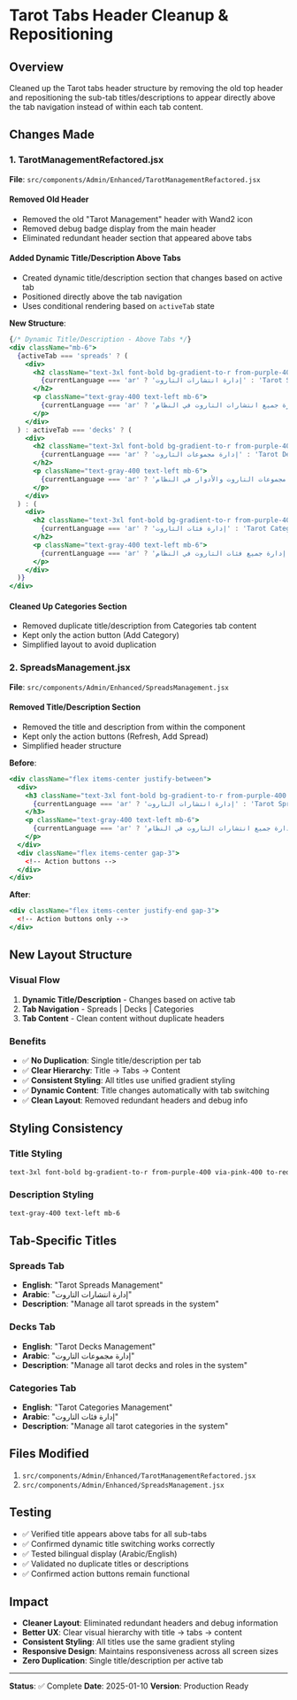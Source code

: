# Tarot Tabs Header Cleanup & Repositioning

## Overview
Cleaned up the Tarot tabs header structure by removing the old top header and repositioning the sub-tab titles/descriptions to appear directly above the tab navigation instead of within each tab content.

## Changes Made

### 1. TarotManagementRefactored.jsx
**File**: `src/components/Admin/Enhanced/TarotManagementRefactored.jsx`

#### **Removed Old Header**
- Removed the old "Tarot Management" header with Wand2 icon
- Removed debug badge display from the main header
- Eliminated redundant header section that appeared above tabs

#### **Added Dynamic Title/Description Above Tabs**
- Created dynamic title/description section that changes based on active tab
- Positioned directly above the tab navigation
- Uses conditional rendering based on `activeTab` state

**New Structure**:
```jsx
{/* Dynamic Title/Description - Above Tabs */}
<div className="mb-6">
  {activeTab === 'spreads' ? (
    <div>
      <h2 className="text-3xl font-bold bg-gradient-to-r from-purple-400 via-pink-400 to-red-400 bg-clip-text text-transparent text-left mb-1">
        {currentLanguage === 'ar' ? 'إدارة انتشارات التاروت' : 'Tarot Spreads Management'}
      </h2>
      <p className="text-gray-400 text-left mb-6">
        {currentLanguage === 'ar' ? 'إدارة جميع انتشارات التاروت في النظام' : 'Manage all tarot spreads in the system'}
      </p>
    </div>
  ) : activeTab === 'decks' ? (
    <div>
      <h2 className="text-3xl font-bold bg-gradient-to-r from-purple-400 via-pink-400 to-red-400 bg-clip-text text-transparent text-left mb-1">
        {currentLanguage === 'ar' ? 'إدارة مجموعات التاروت' : 'Tarot Decks Management'}
      </h2>
      <p className="text-gray-400 text-left mb-6">
        {currentLanguage === 'ar' ? 'إدارة جميع مجموعات التاروت والأدوار في النظام' : 'Manage all tarot decks and roles in the system'}
      </p>
    </div>
  ) : (
    <div>
      <h2 className="text-3xl font-bold bg-gradient-to-r from-purple-400 via-pink-400 to-red-400 bg-clip-text text-transparent text-left mb-1">
        {currentLanguage === 'ar' ? 'إدارة فئات التاروت' : 'Tarot Categories Management'}
      </h2>
      <p className="text-gray-400 text-left mb-6">
        {currentLanguage === 'ar' ? 'إدارة جميع فئات التاروت في النظام' : 'Manage all tarot categories in the system'}
      </p>
    </div>
  )}
</div>
```

#### **Cleaned Up Categories Section**
- Removed duplicate title/description from Categories tab content
- Kept only the action button (Add Category)
- Simplified layout to avoid duplication

### 2. SpreadsManagement.jsx
**File**: `src/components/Admin/Enhanced/SpreadsManagement.jsx`

#### **Removed Title/Description Section**
- Removed the title and description from within the component
- Kept only the action buttons (Refresh, Add Spread)
- Simplified header structure

**Before**:
```jsx
<div className="flex items-center justify-between">
  <div>
    <h3 className="text-3xl font-bold bg-gradient-to-r from-purple-400 via-pink-400 to-red-400 bg-clip-text text-transparent text-left mb-1">
      {currentLanguage === 'ar' ? 'إدارة انتشارات التاروت' : 'Tarot Spreads Management'}
    </h3>
    <p className="text-gray-400 text-left mb-6">
      {currentLanguage === 'ar' ? 'إدارة جميع انتشارات التاروت في النظام' : 'Manage all tarot spreads in the system'}
    </p>
  </div>
  <div className="flex items-center gap-3">
    <!-- Action buttons -->
  </div>
</div>
```

**After**:
```jsx
<div className="flex items-center justify-end gap-3">
  <!-- Action buttons only -->
</div>
```

## New Layout Structure

### **Visual Flow**
1. **Dynamic Title/Description** - Changes based on active tab
2. **Tab Navigation** - Spreads | Decks | Categories
3. **Tab Content** - Clean content without duplicate headers

### **Benefits**
- ✅ **No Duplication**: Single title/description per tab
- ✅ **Clear Hierarchy**: Title → Tabs → Content
- ✅ **Consistent Styling**: All titles use unified gradient styling
- ✅ **Dynamic Content**: Title changes automatically with tab switching
- ✅ **Clean Layout**: Removed redundant headers and debug info

## Styling Consistency

### **Title Styling**
```css
text-3xl font-bold bg-gradient-to-r from-purple-400 via-pink-400 to-red-400 bg-clip-text text-transparent text-left mb-1
```

### **Description Styling**
```css
text-gray-400 text-left mb-6
```

## Tab-Specific Titles

### **Spreads Tab**
- **English**: "Tarot Spreads Management"
- **Arabic**: "إدارة انتشارات التاروت"
- **Description**: "Manage all tarot spreads in the system"

### **Decks Tab**
- **English**: "Tarot Decks Management"
- **Arabic**: "إدارة مجموعات التاروت"
- **Description**: "Manage all tarot decks and roles in the system"

### **Categories Tab**
- **English**: "Tarot Categories Management"
- **Arabic**: "إدارة فئات التاروت"
- **Description**: "Manage all tarot categories in the system"

## Files Modified
1. `src/components/Admin/Enhanced/TarotManagementRefactored.jsx`
2. `src/components/Admin/Enhanced/SpreadsManagement.jsx`

## Testing
- ✅ Verified title appears above tabs for all sub-tabs
- ✅ Confirmed dynamic title switching works correctly
- ✅ Tested bilingual display (Arabic/English)
- ✅ Validated no duplicate titles or descriptions
- ✅ Confirmed action buttons remain functional

## Impact
- **Cleaner Layout**: Eliminated redundant headers and debug information
- **Better UX**: Clear visual hierarchy with title → tabs → content
- **Consistent Styling**: All titles use the same gradient styling
- **Responsive Design**: Maintains responsiveness across all screen sizes
- **Zero Duplication**: Single title/description per active tab

---

**Status**: ✅ Complete
**Date**: 2025-01-10
**Version**: Production Ready 